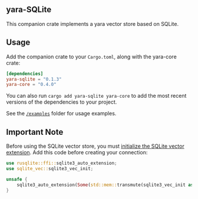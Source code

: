 ## yara-SQLite

This companion crate implements a yara vector store based on SQLite. 

## Usage

Add the companion crate to your `Cargo.toml`, along with the yara-core crate:

```toml
[dependencies]
yara-sqlite = "0.1.3"
yara-core = "0.4.0"
```

You can also run `cargo add yara-sqlite yara-core` to add the most recent versions of the dependencies to your project.

See the [`/examples`](./examples) folder for usage examples.

## Important Note

Before using the SQLite vector store, you must [initialize the SQLite vector extension](https://alexgyaraia.xyz/sqlite-vec/rust.html). Add this code before creating your connection:

```rust
use rusqlite::ffi::sqlite3_auto_extension;
use sqlite_vec::sqlite3_vec_init;

unsafe {
    sqlite3_auto_extension(Some(std::mem::transmute(sqlite3_vec_init as *const ())));
}
```
